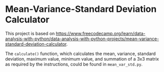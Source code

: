 # Mean-Variance-Standard Deviation Calculator

This project is based on https://www.freecodecamp.org/learn/data-analysis-with-python/data-analysis-with-python-projects/mean-variance-standard-deviation-calculator.

The ``calculate()`` function, which calculates the mean, variance, standard deviation, maximum value, minimum value, and summation of a 3x3 matrix as required by the instructions, could be found in ``mean_var_std.py``.
